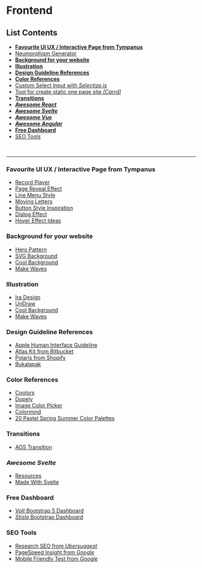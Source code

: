 # Frontend

## List Contents

- **[Favourite UI UX / Interactive Page from Tympanus](#favourite-ui-ux-/-interactive-page-from-tympanus)**
- [Neumorphism Generator](https://neumorphism.io/)
- **[Background for your website](#background-for-your-website)**
- **[Illustration](#illustration)**
- **[Design Guideline References](#design-guideline-references)**
- **[Color References](#color-references)**
- [Custom Select Input with _Selectize.js_](https://selectize.github.io/selectize.js/)
- [Tool for create static one page site _(Carrd)_](https://carrd.co/)
- **[Transitions](#transitions)**
- _**[Awesome React](https://github.com/enaqx/awesome-react)**_
- _**[Awesome Svelte](#awesome-svelte)**_
- _**[Awesome Vue](https://github.com/vuejs/awesome-vue)**_
- _**[Awesome Angular](https://github.com/PatrickJS/awesome-angular)**_
- **[Free Dashboard](#free-dashboard)**
- [SEO Tools](#seo-tools)

<br>
<hr>

### Favourite UI UX / Interactive Page from Tympanus

- [Record Player](https://tympanus.net/Development/RecordPlayer/)
- [Page Reveal Effect](https://tympanus.net/Tutorials/PageRevealEffects/)
- [Line Menu Style](https://tympanus.net/Development/LineMenuStyles/)
- [Moving Letters](https://tobiasahlin.com/moving-letters/)
- [Button Style Inspiration](http://tympanus.net/Development/ButtonStylesInspiration/)
- [Dialog Effect](https://tympanus.net/Development/DialogEffects/don.html)
- [Hover Effect Ideas](https://tympanus.net/Development/HoverEffectIdeas/)

### Background for your website

- [Hero Pattern](https://www.heropatterns.com/)
- [SVG Background](https://www.svgbackgrounds.com/)
- [Cool Background](https://coolbackgrounds.io/)
- [Make Waves](https://getwaves.io/)

### Illustration

- [Ira Design](https://iradesign.io/gallery/illustrations/)
- [UnDraw](https://undraw.co/illustrations/)
- [Cool Background](https://coolbackgrounds.io/)
- [Make Waves](https://getwaves.io/)

### Design Guideline References

- [Apple Human Interface Guideline](https://developer.apple.com/design/human-interface-guidelines/)
- [Atlas Kit from Bitbucket](https://atlaskit.atlassian.com/)
- [Polaris from Shopify](https://polaris.shopify.com/)
- [Bukalapak](https://brand.bukalapak.design/)

### Color References

- [Coolors](https://coolors.co/)
- [Dopely](http://dopely.top/)
- [Image Color Picker](https://imagecolorpicker.com/)
- [Colormind](http://colormind.io/)
- [20 Pastel Spring Summer Color Palettes](https://offeo.com/learn/20-pastel-spring-summer-color-palettes/)

### Transitions

- [AOS Transition](https://github.com/michalsnik/aos)

### _Awesome Svelte_

- [Resources](https://github.com/ryanatkn/awesome-svelte-resources)
- [Made With Svelte](https://madewithsvelte.com/)

### Free Dashboard

- [_Volt_ Bootstrap 5 Dashboard](https://github.com/themesberg/volt-bootstrap-5-dashboard/)
- [_Stisla_ Bootstrap Dashboard](https://github.com/stisla/stisla/)

### SEO Tools

- [Research SEO from _Ubersuggest_](https://neilpatel.com/ubersuggest/)
- [PageSpeed Insight from _Google_](https://developers.google.com/speed/pagespeed/insights/)
- [Mobile Friendly Test from _Google_](https://search.google.com/test/mobile-friendly/)